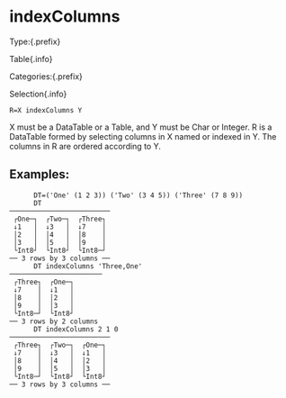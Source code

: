 # indexColumns

Type:{.prefix}

Table{.info}

Categories:{.prefix}

Selection{.info}

~~~
R=X indexColumns Y
~~~

X must be a DataTable or a Table, and Y must be Char or Integer. R is a DataTable formed by
selecting columns in X named or indexed in Y. The columns in R are ordered according to Y.

## Examples:

~~~
      DT=('One' (1 2 3)) ('Two' (3 4 5)) ('Three' (7 8 9))
      DT
─────────────────────────
 ┌One─┐  ┌Two─┐  ┌Three┐
 ↓1   │  ↓3   │  ↓7    │
 │2   │  │4   │  │8    │
 │3   │  │5   │  │9    │
 └Int8┘  └Int8┘  └Int8─┘
── 3 rows by 3 columns ──
      DT indexColumns 'Three,One'
───────────────────────
 ┌Three┐  ┌One─┐
 ↓7    │  ↓1   │
 │8    │  │2   │
 │9    │  │3   │
 └Int8─┘  └Int8┘
── 3 rows by 2 columns
      DT indexColumns 2 1 0
─────────────────────────
 ┌Three┐  ┌Two─┐  ┌One─┐
 ↓7    │  ↓3   │  ↓1   │
 │8    │  │4   │  │2   │
 │9    │  │5   │  │3   │
 └Int8─┘  └Int8┘  └Int8┘
── 3 rows by 3 columns ──
~~~

